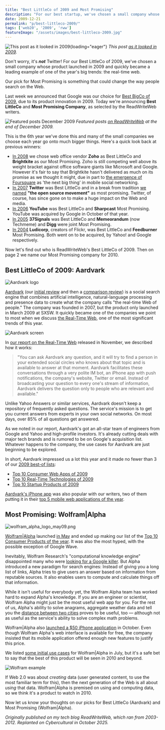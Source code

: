 ```yaml
---
title: "Best LittleCo of 2009 and Most Promising"
description: "For our best startup, we've chosen a small company whose product launched in 2009 and quickly became a leading example of one of the biggest trends we identified this year: the real-time web."
date: 2009-12-21
permalink: "p/best-littleco-2009/"
tags: ['web20', '2009', 'rww']
featureImage: "/assets/images/best-littleco-2009.jpg"
---
```


![This post as it looked in 2009](/assets/images/best-littleco-2009.jpg){loading="eager"}
*This post [as it looked in 2009](https://web.archive.org/web/20091223065320/http://www.readwriteweb.com/archives/best_littleco_of_2009.php).*

Don't worry, it's _**not**_ Twitter! For our Best LittleCo of 2009, we've chosen a small company whose product launched in 2009 and quickly became a leading example of one of the year's big trends: the real-time web.

Our pick for Most Promising is something that could change the way people search on the Web.

Last week we announced that Google was our choice for [Best BigCo of 2009](/p/best-bigco-2009-google/), due to its product innovation in 2009. Today we're announcing **Best LittleCo** and **Most Promising Company**, as selected by the ReadWriteWeb writers.

![Featured posts December 2009](/assets/images/featured-posts-bestlittleco-2009.png)
*Featured posts [on ReadWriteWeb](https://web.archive.org/web/20091222015410/http://www.readwriteweb.com/) at the end of December 2009.*

This is the 6th year we've done this and many of the small companies we choose each year go onto much bigger things. Here's a quick look back at previous winners:

*   [In 2008](https://web.archive.org/web/20091223065320/http://www.readwriteweb.com/archives/best_littleco_of_2008.php) we chose web office vendor **Zoho** as Best LittleCo and **Brightkite** as our Most Promising. Zoho is still competing well above its weight bracket against office software giants like Microsoft and Google. However it's fair to say that Brightkite hasn't delivered as much on its promise as we thought it might, due in part to [the emergence of Foursquare](https://web.archive.org/web/20091223065320/http://www.readwriteweb.com/archives/foursquare.php) as 'the next big thing' in mobile social networking.
*   [In 2007](https://web.archive.org/web/20091223065320/http://www.readwriteweb.com/archives/best_web_littleco_of_2007_twitter.php) **Twitter** was Best LittleCo and in a break from tradition [we named](https://web.archive.org/web/20091223065320/http://www.readwriteweb.com/archives/most_promising_web_2008_open_source.php) **"the open source movement"** as most promising. Twitter, of course, has since gone on to make a huge impact on the Web and media.
*   [In 2006](https://web.archive.org/web/20091223065320/http://www.readwriteweb.com/archives/best_web_littleco_2006.php) **YouTube** was Best LittleCo and **Sharpcast** Most Promising. YouTube was acquired by Google in October of that year.
*   [In 2005](https://web.archive.org/web/20091223065320/http://www.readwriteweb.com/archives/best_web_compan.php) **37Signals** was Best LittleCo and **Memeorandum** (now Techmeme) and **Digg** were joint Most Promising.
*   [In 2004](https://web.archive.org/web/20091223065320/http://www.readwriteweb.com/archives/best_web_20_com.php) **Ludicorp**, creators of Flickr, was Best LittleCo and **Feedburner** Most Promising. Both went on to be acquired, by Yahoo! and Google respectively.

Now let's find out who is ReadWriteWeb's Best LittleCo of 2009. Then on page 2 we name our Most Promising company for 2010.

Best LittleCo of 2009: Aardvark
-------------------------------

![Aardvark logo](/assets/images/littleco09-aardvark_logo_sep09.png)

[Aardvark](https://web.archive.org/web/20091223065320/http://vark.com/) (our [initial review](https://web.archive.org/web/20091223065320/http://www.readwriteweb.com/archives/aardvark_25_invites.php) and then a [comparison review](https://web.archive.org/web/20091223065320/http://www.readwriteweb.com/archives/the_robot_made_me_do_it_comparing_three_new_cyborg_q_and_a_services.php)) is a social search engine that combines artificial intelligence, natural-language processing and presence data to create what the company calls "the real-time Web of people." The company was founded in 2007, but the product only launched in March 2009 at SXSW. It quickly became one of the companies we point to most when we discuss [the Real-Time Web](https://web.archive.org/web/20091223065320/http://www.readwriteweb.com/archives/top_5_web_trends_of_2009_the_real-time_web.php), one of the most significant trends of this year.

![Aardvark screen](/assets/images/littleco09-aardvarkscreen250.jpg)

In [our report on the Real-Time Web](https://web.archive.org/web/20091223065320/http://www.readwriteweb.com/reports/real-time-web.php) released in November, we described how it works:

> "You can ask Aardvark any question, and it will try to find a person in your extended social circles who knows about that topic and is available to answer at that moment. Aardvark facilitates these conversations through a very polite IM bot, an iPhone app with push notifications, the company's website, Twitter or email. Instead of broadcasting your question to every one's stream of information, Aardvark delivers the question only to people who are relevant and available."

Unlike Yahoo Answers or similar services, Aardvark doesn't keep a repository of frequently asked questions. The service's mission is to get you current answers from experts in your own social networks. On most days, over 85% of all questions get answered.

As we noted in our report, Aardvark's got an all-star team of engineers from Google and Yahoo and high-profile investors. It's already cutting deals with major tech brands and is rumored to be on Google's acquisition list. Whatever happens to the company, the use cases for Aardvark are just beginning to be explored.

In short, Aardvark impressed us a lot this year and it made no fewer than 3 of our [2009 best-of lists](https://web.archive.org/web/20091223065320/http://www.readwriteweb.com/best_products_2009.php):

*   [Top 10 Consumer Web Apps of 2009](https://web.archive.org/web/20091223065320/http://www.readwriteweb.com/archives/top_10_consumer_web_apps_of_2009p2.php)
*   [Top 10 Real-Time Technologies of 2009](https://web.archive.org/web/20091223065320/http://www.readwriteweb.com/archives/top_10_real-time_technologies_of_2009p2.php)
*   [Top 10 Startup Products of 2009](https://web.archive.org/web/20091223065320/http://www.readwriteweb.com/archives/top_10_startup_products_of_2009.php)

[Aardvark's iPhone app](https://web.archive.org/web/20091223065320/http://www.readwriteweb.com/archives/got_a_question_ask_aadrvark_on_the_iphone.php) was also popular with our writers, two of them putting it in their [top 5 mobile web applications of the year](https://web.archive.org/web/20091223065320/http://www.readwriteweb.com/archives/your_favorite_mobile_apps_of_2009_reader_survey.php).

Most Promising: Wolfram|Alpha
-----------------------------

![wolfram_alpha_logo_may09.png](/assets/images/littleco09-wolfram_alpha_logo_may09.png)

[Wolfram|Alpha](https://web.archive.org/web/20100124130822/http://www.wolframalpha.com/) launched [in May](https://web.archive.org/web/20100124130822/http://www.readwriteweb.com/archives/wolfram_alpha_launch_starts_tonight.php) and ended up making our list of the [Top 10 Consumer Products of the year](https://web.archive.org/web/20100124130822/http://www.readwriteweb.com/archives/top_10_consumer_web_apps_of_2009.php). It was also the most hyped, with the possible exception of Google Wave.

Inevitably, Wolfram Research's "computational knowledge engine" disappointed many who were [looking for a Google killer](https://web.archive.org/web/20100124130822/http://www.readwriteweb.com/archives/wolframalpha_our_first_impressions.php). But Alpha introduced a new paradigm for search engines: Instead of giving you a long list of links, Alpha tries to give users an answer based on information from reputable sources. It also enables users to compute and calculate things off that information.

While it isn't useful for everybody yet, the Wolfram Alpha team has worked hard to expand Alpha's knowledge. If you are an engineer or scientist, Wolfram Alpha might just be the most useful web app for you. For the rest of us, Alpha's ability to solve anagrams, aggregate weather data and tell you the [distance between two cities](https://web.archive.org/web/20100124130822/http://www.wolframalpha.com/examples/GeodesyAndNavigation.html) proves to be useful, too — although not as useful as the service's ability to solve complex math problems.

Wolfram|Alpha also [launched a $50 iPhone application](https://web.archive.org/web/20100124130822/http://www.readwriteweb.com/archives/alpha_iphone_app_high_price.php) in October. Even though Wolfram Alpha's web interface is available for free, the company insisted that its mobile application offered enough new features to justify this price.

We listed [some initial use cases](https://web.archive.org/web/20100124130822/http://www.readwriteweb.com/archives/wolframalpha_the_use_cases.php) for Wolfram|Alpha in July, but it's a safe bet to say that the best of this product will be seen in 2010 and beyond.

![Wolfram example](/assets/images/littleco09-wolfram_football.jpg)

If Web 2.0 was about _creating_ data (user generated content, to use the most familiar term for this), then the next generation of the Web is all about _using_ that data. Wolfram|Alpha is premised on using and computing data, so we think it's a product to watch in 2010.

Now let us know your thoughts on our picks for Best LittleCo (Aardvark) and Most Promising (Wolfram|Alpha).

*Originally published on my tech blog ReadWriteWeb, which ran from 2003-2012. Replanted on Cybercultural in October 2025.*